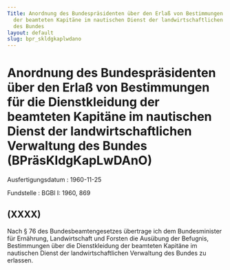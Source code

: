 ```yaml
---
Title: Anordnung des Bundespräsidenten über den Erlaß von Bestimmungen für die Dienstkleidung
  der beamteten Kapitäne im nautischen Dienst der landwirtschaftlichen Verwaltung
  des Bundes
layout: default
slug: bpr_skldgkaplwdano
---
```


# Anordnung des Bundespräsidenten über den Erlaß von Bestimmungen für die Dienstkleidung der beamteten Kapitäne im nautischen Dienst der landwirtschaftlichen Verwaltung des Bundes (BPräsKldgKapLwDAnO)

Ausfertigungsdatum
:   1960-11-25

Fundstelle
:   BGBl I: 1960, 869



## (XXXX)

Nach § 76 des Bundesbeamtengesetzes übertrage ich dem Bundesminister
für Ernährung, Landwirtschaft und Forsten die Ausübung der Befugnis,
Bestimmungen über die Dienstkleidung der beamteten Kapitäne im
nautischen Dienst der landwirtschaftlichen Verwaltung des Bundes zu
erlassen.

